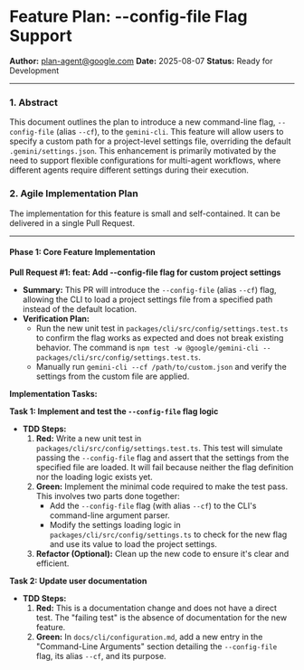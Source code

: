 # Feature Plan: --config-file Flag Support

**Author:** plan-agent@google.com
**Date:** 2025-08-07
**Status:** Ready for Development

---

### **1. Abstract**

This document outlines the plan to introduce a new command-line flag, `--config-file` (alias `--cf`), to the `gemini-cli`. This feature will allow users to specify a custom path for a project-level settings file, overriding the default `.gemini/settings.json`. This enhancement is primarily motivated by the need to support flexible configurations for multi-agent workflows, where different agents require different settings during their execution.

### **2. Agile Implementation Plan**

The implementation for this feature is small and self-contained. It can be delivered in a single Pull Request.

---

#### **Phase 1: Core Feature Implementation**

**Pull Request #1: feat: Add --config-file flag for custom project settings**

- **Summary:** This PR will introduce the `--config-file` (alias `--cf`) flag, allowing the CLI to load a project settings file from a specified path instead of the default location.
- **Verification Plan:**
  - Run the new unit test in `packages/cli/src/config/settings.test.ts` to confirm the flag works as expected and does not break existing behavior. The command is `npm test -w @google/gemini-cli -- packages/cli/src/config/settings.test.ts`.
  - Manually run `gemini-cli --cf /path/to/custom.json` and verify the settings from the custom file are applied.

**Implementation Tasks:**

**Task 1: Implement and test the `--config-file` flag logic**

- **TDD Steps:**
  1.  **Red:** Write a new unit test in `packages/cli/src/config/settings.test.ts`. This test will simulate passing the `--config-file` flag and assert that the settings from the specified file are loaded. It will fail because neither the flag definition nor the loading logic exists yet.
  2.  **Green:** Implement the minimal code required to make the test pass. This involves two parts done together:
      - Add the `--config-file` flag (with alias `--cf`) to the CLI's command-line argument parser.
      - Modify the settings loading logic in `packages/cli/src/config/settings.ts` to check for the new flag and use its value to load the project settings.
  3.  **Refactor (Optional):** Clean up the new code to ensure it's clear and efficient.

**Task 2: Update user documentation**

- **TDD Steps:**
  1.  **Red:** This is a documentation change and does not have a direct test. The "failing test" is the absence of documentation for the new feature.
  2.  **Green:** In `docs/cli/configuration.md`, add a new entry in the "Command-Line Arguments" section detailing the `--config-file` flag, its alias `--cf`, and its purpose.
